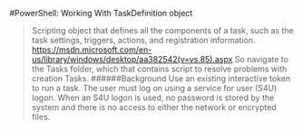 #PowerShell: Working With TaskDefinition object
>Scripting object that defines all the components of a task, such as the task settings, triggers, actions, and registration information.
https://msdn.microsoft.com/en-us/library/windows/desktop/aa382542(v=vs.85).aspx
So navigate to the Tasks folder, which that contains script to resolve problems with creation Tasks.
######Background
Use an existing interactive token to run a task. The user must log on using a service for user (S4U) logon.
When an S4U logon is used, no password is stored by the system and there is no access to either the network or encrypted files.
